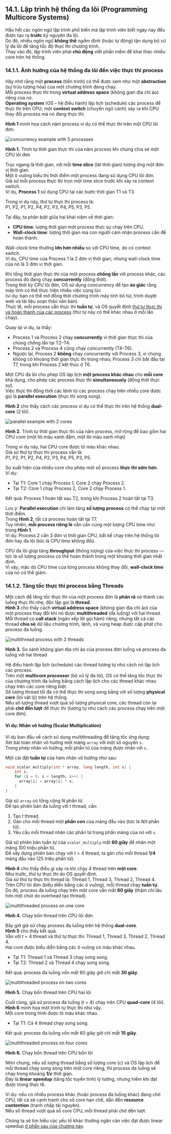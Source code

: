 ## 14.1. Lập trình hệ thống đa lõi (Programming Multicore Systems)

Hầu hết các ngôn ngữ lập trình phổ biến mà lập trình viên biết ngày nay đều được tạo ra **trước** kỷ nguyên đa lõi.  
Do đó, nhiều ngôn ngữ **không thể** *ngầm định* (hoặc tự động) tận dụng bộ xử lý đa lõi để tăng tốc độ thực thi chương trình.  
Thay vào đó, lập trình viên phải **chủ động** viết phần mềm để khai thác nhiều core trên hệ thống.

### 14.1.1. Ảnh hưởng của hệ thống đa lõi đến việc thực thi process

Hãy nhớ rằng một **process** (tiến trình) có thể được xem như một **abstraction** (sự trừu tượng hóa) của một chương trình đang chạy.  
Mỗi process thực thi trong **virtual address space** (không gian địa chỉ ảo) riêng của nó.  
**Operating system** (OS – hệ điều hành) lập lịch (schedule) các process để thực thi trên CPU; một **context switch** (chuyển ngữ cảnh) xảy ra khi CPU thay đổi process mà nó đang thực thi.

**Hình 1** minh họa cách năm process ví dụ có thể thực thi trên một CPU lõi đơn.

![concurrency example with 5 processes](_images/concurrency_1.png)

**Hình 1.** Trình tự thời gian thực thi của năm process khi chúng chia sẻ một CPU lõi đơn

Trục ngang là thời gian, với mỗi **time slice** (lát thời gian) tương ứng một đơn vị thời gian.  
Một ô vuông biểu thị thời điểm một process đang sử dụng CPU lõi đơn.  
Giả sử mỗi process thực thi trọn một time slice trước khi xảy ra context switch.  
Ví dụ, **Process 1** sử dụng CPU tại các bước thời gian T1 và T3.

Trong ví dụ này, thứ tự thực thi process là:  
P1, P2, P1, P2, P4, P2, P3, P4, P5, P3, P5.

Tại đây, ta phân biệt giữa hai khái niệm về thời gian:

- **CPU time**: lượng thời gian một process thực sự chạy trên CPU.
- **Wall-clock time**: lượng thời gian mà con người cảm nhận process cần để hoàn thành.

Wall-clock time thường **lớn hơn nhiều** so với CPU time, do có context switch.  
Ví dụ, CPU time của Process 1 là 2 đơn vị thời gian, nhưng wall-clock time của nó là 3 đơn vị thời gian.

Khi tổng thời gian thực thi của một process **chồng lấn** với process khác, các process đó đang chạy **concurrently** (đồng thời).  
Trong thời kỳ CPU lõi đơn, OS sử dụng concurrency để tạo **ảo giác** rằng máy tính có thể thực hiện nhiều việc cùng lúc  
(ví dụ: bạn có thể mở đồng thời chương trình máy tính bỏ túi, trình duyệt web và tài liệu soạn thảo văn bản).  
Thực tế, mỗi process vẫn thực thi **tuần tự**, và OS quyết định [thứ tự thực thi và hoàn thành của các process](../C13-OS/processes.html#_multiprogramming_and_context_switching) (thứ tự này có thể khác nhau ở mỗi lần chạy).

Quay lại ví dụ, ta thấy:

- Process 1 và Process 2 chạy **concurrently** vì thời gian thực thi của chúng chồng lấn tại T2–T4.
- Process 2 và Process 4 cũng chạy concurrently (T4–T6).
- Ngược lại, Process 2 **không** chạy concurrently với Process 3, vì chúng không có khoảng thời gian thực thi trùng nhau; Process 3 chỉ bắt đầu tại T7, trong khi Process 2 kết thúc ở T6.

Một CPU đa lõi cho phép OS lập lịch **một process khác nhau** cho **mỗi core** khả dụng, cho phép các process thực thi **simultaneously** (đồng thời thực sự).  
Việc thực thi đồng thời các lệnh từ các process chạy trên nhiều core được gọi là **parallel execution** (thực thi song song).  

**Hình 2** cho thấy cách các process ví dụ có thể thực thi trên hệ thống **dual-core** (2 lõi).

![parallel example with 2 cores](_images/concurrency_2.png)

**Hình 2.** Trình tự thời gian thực thi của năm process, mở rộng để bao gồm hai CPU core (một lõi màu xanh đậm, một lõi màu xanh nhạt)

Trong ví dụ này, hai CPU core được tô màu khác nhau.  
Giả sử thứ tự thực thi process vẫn là:  
P1, P2, P1, P2, P4, P2, P3, P4, P5, P3, P5.

Sự xuất hiện của nhiều core cho phép một số process **thực thi sớm hơn**.  
Ví dụ:

- Tại T1: Core 1 chạy Process 1, Core 2 chạy Process 2.
- Tại T2: Core 1 chạy Process 2, Core 2 chạy Process 1.

Kết quả: Process 1 hoàn tất sau T2, trong khi Process 2 hoàn tất tại T3.

Lưu ý: **Parallel execution** chỉ làm tăng **số lượng process** có thể chạy tại một thời điểm.  
Trong **Hình 2**, tất cả process hoàn tất tại T7.  
Tuy nhiên, **mỗi process riêng lẻ** vẫn cần cùng một lượng CPU time như trong **Hình 1**.  
Ví dụ: Process 2 cần 3 đơn vị thời gian CPU, bất kể chạy trên hệ thống lõi đơn hay đa lõi (tức là *CPU time* không đổi).

CPU đa lõi giúp tăng **throughput** (thông lượng) của việc thực thi process — tức là số lượng process có thể hoàn thành trong một khoảng thời gian nhất định.  
Vì vậy, mặc dù CPU time của từng process không thay đổi, **wall-clock time** của nó có thể giảm.


### 14.1.2. Tăng tốc thực thi process bằng Threads

Một cách để tăng tốc thực thi của một process đơn là **phân rã** nó thành các luồng thực thi nhẹ, độc lập gọi là **thread**.  
**Hình 3** cho thấy cách **virtual address space** (không gian địa chỉ ảo) của một process thay đổi khi nó được **multithreaded** (đa luồng) với hai thread.  
Mỗi thread có **call stack** (ngăn xếp lời gọi hàm) riêng, nhưng tất cả các thread **chia sẻ** dữ liệu chương trình, lệnh, và vùng heap được cấp phát cho process đa luồng.

![multithread process with 2 threads](_images/multithread-vas.png)

**Hình 3.** So sánh không gian địa chỉ ảo của process đơn luồng và process đa luồng với hai thread

Hệ điều hành lập lịch (schedule) các thread tương tự như cách nó lập lịch các process.  
Trên một **multicore processor** (bộ xử lý đa lõi), OS có thể tăng tốc thực thi của chương trình đa luồng bằng cách lập lịch cho các thread khác nhau chạy trên các core riêng biệt.  
Số lượng thread tối đa có thể thực thi song song bằng với số lượng **physical core** (lõi vật lý) trên hệ thống.  
Nếu số lượng thread vượt quá số lượng physical core, các thread còn lại phải **chờ đến lượt** để thực thi (tương tự như cách các process chạy trên một core đơn).

#### Ví dụ: Nhân vô hướng (Scalar Multiplication)

Ví dụ ban đầu về cách sử dụng multithreading để tăng tốc ứng dụng:  
Xét bài toán nhân vô hướng một mảng `array` với một số nguyên `s`.  
Trong phép nhân vô hướng, mỗi phần tử của mảng được nhân với `s`.

Một cài đặt **tuần tự** của hàm nhân vô hướng như sau:

```c
void scalar_multiply(int * array, long length, int s) {
    int i;
    for (i = 0; i < length; i++) {
      array[i] = array[i] * s;
    }
}
```

Giả sử `array` có tổng cộng *N* phần tử.  
Để tạo phiên bản đa luồng với *t* thread, cần:

1. Tạo *t* thread.
2. Gán cho mỗi thread một **phần con** của mảng đầu vào (tức là *N*/*t* phần tử).
3. Yêu cầu mỗi thread nhân các phần tử trong phần mảng của nó với `s`.

Giả sử phiên bản tuần tự của `scalar_multiply` mất **60 giây** để nhân một mảng 100 triệu phần tử.  
Để xây dựng phiên bản chạy với *t* = 4 thread, ta gán cho mỗi thread **1/4** mảng đầu vào (25 triệu phần tử).

**Hình 4** cho thấy điều gì xảy ra khi chạy 4 thread trên **một core**.  
Như trước, thứ tự thực thi do OS quyết định.  
Giả sử thứ tự thực thi thread là: Thread 1, Thread 3, Thread 2, Thread 4.  
Trên CPU lõi đơn (biểu diễn bằng các ô vuông), mỗi thread chạy **tuần tự**.  
Do đó, process đa luồng chạy trên một core vẫn mất **60 giây** (thậm chí lâu hơn một chút do overhead tạo thread).

![multithreaded process on one core](_images/single-core-thread.png)

**Hình 4.** Chạy bốn thread trên CPU lõi đơn

Bây giờ giả sử chạy process đa luồng trên hệ thống **dual-core**.  
**Hình 5** cho thấy kết quả.  
Vẫn với *t* = 4 thread và thứ tự thực thi: Thread 1, Thread 3, Thread 2, Thread 4.  
Hai core được biểu diễn bằng các ô vuông có màu khác nhau.  

- Tại T1: Thread 1 và Thread 3 chạy song song.  
- Tại T2: Thread 2 và Thread 4 chạy song song.  

Kết quả: process đa luồng vốn mất 60 giây giờ chỉ mất **30 giây**.

![multithreaded process on two cores](_images/dual-core-thread.png)

**Hình 5.** Chạy bốn thread trên CPU hai lõi

Cuối cùng, giả sử process đa luồng (*t* = 4) chạy trên CPU **quad-core** (4 lõi).  
**Hình 6** minh họa một trình tự thực thi như vậy.  
Mỗi core trong hình được tô màu khác nhau.  

- Tại T1: Cả 4 thread chạy song song.  

Kết quả: process đa luồng vốn mất 60 giây giờ chỉ mất **15 giây**.

![multithreaded process on four cores](_images/quad-core-thread.png)

**Hình 6.** Chạy bốn thread trên CPU bốn lõi

Nhìn chung, nếu số lượng thread bằng số lượng core (*c*) và OS lập lịch để mỗi thread chạy song song trên một core riêng, thì process đa luồng sẽ chạy trong khoảng **1/*c*** thời gian.  
Đây là **linear speedup** (tăng tốc tuyến tính) lý tưởng, nhưng hiếm khi đạt được trong thực tế.  

Ví dụ: nếu có nhiều process khác (hoặc process đa luồng khác) đang chờ CPU, tất cả sẽ cạnh tranh cho số core hạn chế, dẫn đến **resource contention** (tranh chấp tài nguyên).  
Nếu số thread vượt quá số core CPU, mỗi thread phải chờ đến lượt.  

Chúng ta sẽ tìm hiểu các yếu tố khác thường ngăn cản việc đạt được linear speedup [ở phần sau của chương này](performance.html#_measuring_the_performance_of_parallel_programs).




